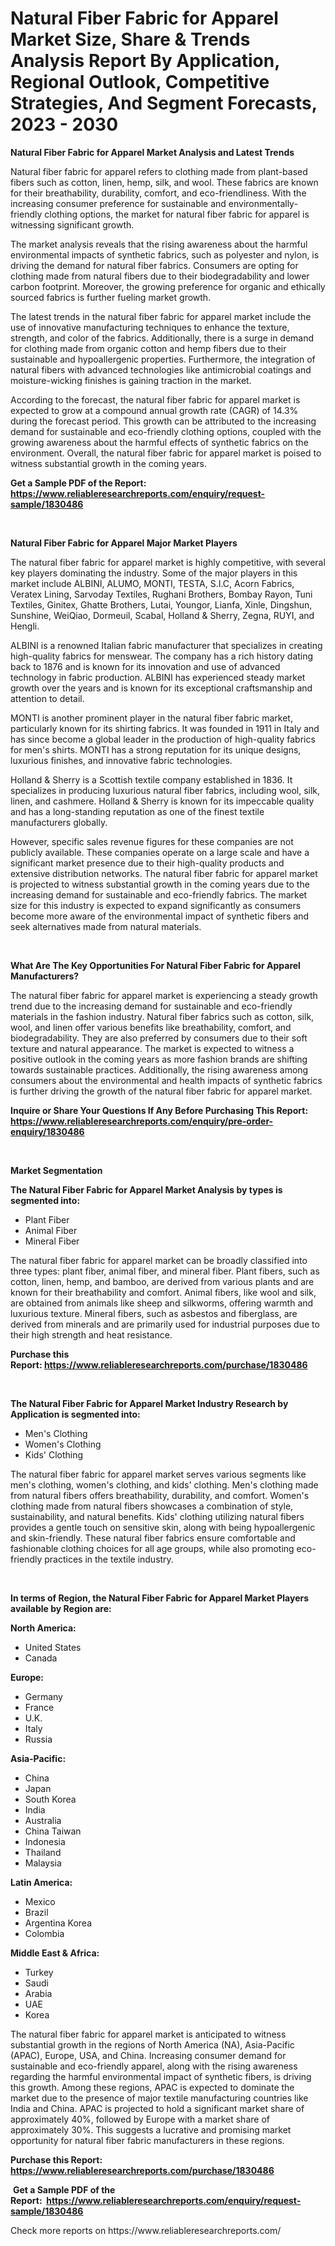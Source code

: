 <p><h1>Natural Fiber Fabric for Apparel Market Size, Share & Trends Analysis Report By Application, Regional Outlook, Competitive Strategies, And Segment Forecasts, 2023 - 2030</h1></p><p><strong>Natural Fiber Fabric for Apparel Market Analysis and Latest Trends</strong></p>
<p><p>Natural fiber fabric for apparel refers to clothing made from plant-based fibers such as cotton, linen, hemp, silk, and wool. These fabrics are known for their breathability, durability, comfort, and eco-friendliness. With the increasing consumer preference for sustainable and environmentally-friendly clothing options, the market for natural fiber fabric for apparel is witnessing significant growth.</p><p>The market analysis reveals that the rising awareness about the harmful environmental impacts of synthetic fabrics, such as polyester and nylon, is driving the demand for natural fiber fabrics. Consumers are opting for clothing made from natural fibers due to their biodegradability and lower carbon footprint. Moreover, the growing preference for organic and ethically sourced fabrics is further fueling market growth.</p><p>The latest trends in the natural fiber fabric for apparel market include the use of innovative manufacturing techniques to enhance the texture, strength, and color of the fabrics. Additionally, there is a surge in demand for clothing made from organic cotton and hemp fibers due to their sustainable and hypoallergenic properties. Furthermore, the integration of natural fibers with advanced technologies like antimicrobial coatings and moisture-wicking finishes is gaining traction in the market.</p><p>According to the forecast, the natural fiber fabric for apparel market is expected to grow at a compound annual growth rate (CAGR) of 14.3% during the forecast period. This growth can be attributed to the increasing demand for sustainable and eco-friendly clothing options, coupled with the growing awareness about the harmful effects of synthetic fabrics on the environment. Overall, the natural fiber fabric for apparel market is poised to witness substantial growth in the coming years.</p></p>
<p><strong>Get a Sample PDF of the Report:&nbsp; <a href="https://www.reliableresearchreports.com/enquiry/request-sample/1830486">https://www.reliableresearchreports.com/enquiry/request-sample/1830486</a></strong></p>
<p>&nbsp;</p>
<p><strong>Natural Fiber Fabric for Apparel Major Market Players</strong></p>
<p><p>The natural fiber fabric for apparel market is highly competitive, with several key players dominating the industry. Some of the major players in this market include ALBINI, ALUMO, MONTI, TESTA, S.I.C, Acorn Fabrics, Veratex Lining, Sarvoday Textiles, Rughani Brothers, Bombay Rayon, Tuni Textiles, Ginitex, Ghatte Brothers, Lutai, Youngor, Lianfa, Xinle, Dingshun, Sunshine, WeiQiao, Dormeuil, Scabal, Holland & Sherry, Zegna, RUYI, and Hengli.</p><p>ALBINI is a renowned Italian fabric manufacturer that specializes in creating high-quality fabrics for menswear. The company has a rich history dating back to 1876 and is known for its innovation and use of advanced technology in fabric production. ALBINI has experienced steady market growth over the years and is known for its exceptional craftsmanship and attention to detail.</p><p>MONTI is another prominent player in the natural fiber fabric market, particularly known for its shirting fabrics. It was founded in 1911 in Italy and has since become a global leader in the production of high-quality fabrics for men's shirts. MONTI has a strong reputation for its unique designs, luxurious finishes, and innovative fabric technologies.</p><p>Holland & Sherry is a Scottish textile company established in 1836. It specializes in producing luxurious natural fiber fabrics, including wool, silk, linen, and cashmere. Holland & Sherry is known for its impeccable quality and has a long-standing reputation as one of the finest textile manufacturers globally.</p><p>However, specific sales revenue figures for these companies are not publicly available. These companies operate on a large scale and have a significant market presence due to their high-quality products and extensive distribution networks. The natural fiber fabric for apparel market is projected to witness substantial growth in the coming years due to the increasing demand for sustainable and eco-friendly fabrics. The market size for this industry is expected to expand significantly as consumers become more aware of the environmental impact of synthetic fibers and seek alternatives made from natural materials.</p></p>
<p>&nbsp;</p>
<p><strong>What Are The Key Opportunities For Natural Fiber Fabric for Apparel Manufacturers?</strong></p>
<p><p>The natural fiber fabric for apparel market is experiencing a steady growth trend due to the increasing demand for sustainable and eco-friendly materials in the fashion industry. Natural fiber fabrics such as cotton, silk, wool, and linen offer various benefits like breathability, comfort, and biodegradability. They are also preferred by consumers due to their soft texture and natural appearance. The market is expected to witness a positive outlook in the coming years as more fashion brands are shifting towards sustainable practices. Additionally, the rising awareness among consumers about the environmental and health impacts of synthetic fabrics is further driving the growth of the natural fiber fabric for apparel market.</p></p>
<p><strong>Inquire or Share Your Questions If Any Before Purchasing This Report: <a href="https://www.reliableresearchreports.com/enquiry/pre-order-enquiry/1830486">https://www.reliableresearchreports.com/enquiry/pre-order-enquiry/1830486</a></strong></p>
<p>&nbsp;</p>
<p><strong>Market Segmentation</strong></p>
<p><strong>The Natural Fiber Fabric for Apparel Market Analysis by types is segmented into:</strong></p>
<p><ul><li>Plant Fiber</li><li>Animal Fiber</li><li>Mineral Fiber</li></ul></p>
<p><p>The natural fiber fabric for apparel market can be broadly classified into three types: plant fiber, animal fiber, and mineral fiber. Plant fibers, such as cotton, linen, hemp, and bamboo, are derived from various plants and are known for their breathability and comfort. Animal fibers, like wool and silk, are obtained from animals like sheep and silkworms, offering warmth and luxurious texture. Mineral fibers, such as asbestos and fiberglass, are derived from minerals and are primarily used for industrial purposes due to their high strength and heat resistance.</p></p>
<p><strong>Purchase this Report:&nbsp;<a href="https://www.reliableresearchreports.com/purchase/1830486">https://www.reliableresearchreports.com/purchase/1830486</a></strong></p>
<p>&nbsp;</p>
<p><strong>The Natural Fiber Fabric for Apparel Market Industry Research by Application is segmented into:</strong></p>
<p><ul><li>Men's Clothing</li><li>Women's Clothing</li><li>Kids' Clothing</li></ul></p>
<p><p>The natural fiber fabric for apparel market serves various segments like men's clothing, women's clothing, and kids' clothing. Men's clothing made from natural fibers offers breathability, durability, and comfort. Women's clothing made from natural fibers showcases a combination of style, sustainability, and natural benefits. Kids' clothing utilizing natural fibers provides a gentle touch on sensitive skin, along with being hypoallergenic and skin-friendly. These natural fiber fabrics ensure comfortable and fashionable clothing choices for all age groups, while also promoting eco-friendly practices in the textile industry.</p></p>
<p>&nbsp;</p>
<p><strong>In terms of Region, the Natural Fiber Fabric for Apparel Market Players available by Region are:</strong></p>
<p>
    <p> <strong> North America: </strong>
        <ul>
            <li>United States</li>
            <li>Canada</li>
        </ul>
        </p> 
    <p> <strong> Europe: </strong>
        <ul>
            <li>Germany</li>
            <li>France</li>
            <li>U.K.</li>
            <li>Italy</li>
            <li>Russia</li>
        </ul>
        </p> 
    <p> <strong> Asia-Pacific: </strong>
        <ul>
            <li>China</li>
            <li>Japan</li>
            <li>South Korea</li>
            <li>India</li>
            <li>Australia</li>
            <li>China Taiwan</li>
            <li>Indonesia</li>
            <li>Thailand</li>
            <li>Malaysia</li>
        </ul>
        </p> 
    <p> <strong> Latin America: </strong>
        <ul>
            <li>Mexico</li>
            <li>Brazil</li>
            <li>Argentina Korea</li>
            <li>Colombia</li>
        </ul>
        </p> 
    <p> <strong> Middle East & Africa: </strong>
        <ul>
            <li>Turkey</li>
            <li>Saudi</li>
            <li>Arabia</li>
            <li>UAE</li>
            <li>Korea</li>
        </ul>
    </p>
    </p>
<p><p>The natural fiber fabric for apparel market is anticipated to witness substantial growth in the regions of North America (NA), Asia-Pacific (APAC), Europe, USA, and China. Increasing consumer demand for sustainable and eco-friendly apparel, along with the rising awareness regarding the harmful environmental impact of synthetic fibers, is driving this growth. Among these regions, APAC is expected to dominate the market due to the presence of major textile manufacturing countries like India and China. APAC is projected to hold a significant market share of approximately 40%, followed by Europe with a market share of approximately 30%. This suggests a lucrative and promising market opportunity for natural fiber fabric manufacturers in these regions.</p></p>
<p><strong>Purchase this Report: <a href="https://www.reliableresearchreports.com/purchase/1830486">https://www.reliableresearchreports.com/purchase/1830486</a></strong></p>
<p>&nbsp;<strong>Get a Sample PDF of the Report:&nbsp;&nbsp;<a href="https://www.reliableresearchreports.com/enquiry/request-sample/1830486">https://www.reliableresearchreports.com/enquiry/request-sample/1830486</a></strong></p>
<p><strong></strong></p>
<p>Check more reports on https://www.reliableresearchreports.com/</p>